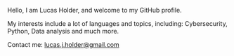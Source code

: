 Hello, I am Lucas Holder, and welcome to my GitHub profile.

My interests include a lot of languages and topics, including: Cybersecurity, Python, Data analysis and much more.

Contact me:
lucas.j.holder@gmail.com

<!---
lucas-j-holder/lucas-j-holder is a ✨ special ✨ repository because its `README.md` (this file) appears on your GitHub profile.
You can click the Preview link to take a look at your changes.
--->
